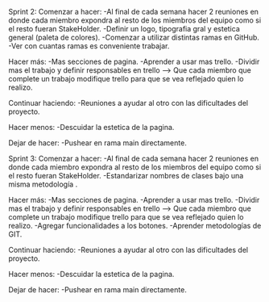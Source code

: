 Sprint 2:
Comenzar a hacer: 
-Al final de cada semana hacer 2 reuniones en donde cada miembro expondra al resto de los miembros del equipo como si el resto fueran StakeHolder.
-Definir un logo, tipografia gral y estetica general (paleta de colores).
-Comenzar a utilizar distintas ramas en GitHub.
-Ver con cuantas ramas es conveniente trabajar.

Hacer más:
-Mas secciones de pagina.
-Aprender a usar mas trello.
-Dividir mas el trabajo y definir responsables en trello --> Que cada miembro que complete un trabajo modifique trello para que se vea reflejado quien lo realizo.

Continuar haciendo: 
-Reuniones a ayudar al otro con las dificultades del proyecto.

Hacer menos:
-Descuidar la estetica de la pagina.

Dejar de hacer:
-Pushear en rama main directamente.

Sprint 3:
Comenzar a hacer: 
-Al final de cada semana hacer 2 reuniones en donde cada miembro expondra al resto de los miembros del equipo como si el resto fueran StakeHolder.
-Estandarizar nombres de clases bajo una misma metodología .

Hacer más:
-Mas secciones de pagina.
-Aprender a usar mas trello.
-Dividir mas el trabajo y definir responsables en trello --> Que cada miembro que complete un trabajo modifique trello para que se vea reflejado quien lo realizo.
-Agregar funcionalidades a los botones.
-Aprender metodologías de GIT.

Continuar haciendo: 
-Reuniones a ayudar al otro con las dificultades del proyecto.

Hacer menos:
-Descuidar la estetica de la pagina.

Dejar de hacer:
-Pushear en rama main directamente.
